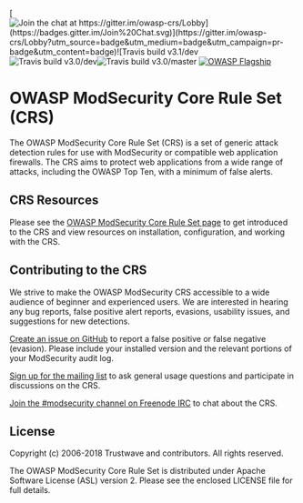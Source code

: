 [![Join the chat at https://gitter.im/owasp-crs/Lobby](https://badges.gitter.im/Join%20Chat.svg)](https://gitter.im/owasp-crs/Lobby?utm_source=badge&utm_medium=badge&utm_campaign=pr-badge&utm_content=badge)![Travis build v3.1/dev](https://badges.herokuapp.com/travis/SpiderLabs/owasp-modsecurity-crs?branch=v3.1/dev&label=CRS%20v3.1/dev)![Travis build v3.0/dev](https://badges.herokuapp.com/travis/SpiderLabs/owasp-modsecurity-crs?branch=v3.0/dev&label=CRS%20v3.0/dev)![Travis build v3.0/master](https://badges.herokuapp.com/travis/SpiderLabs/owasp-modsecurity-crs?branch=v3.0/master&label=CRS%20v3.0/master)
[![OWASP Flagship](https://img.shields.io/badge/owasp-flagship%20project-38a047.svg)](https://www.owasp.org/index.php/OWASP_Project_Inventory#tab=Flagship_Projects)

# OWASP ModSecurity Core Rule Set (CRS)

The OWASP ModSecurity Core Rule Set (CRS) is a set of generic attack detection rules for use with ModSecurity or compatible web application firewalls. The CRS aims to protect web applications from a wide range of attacks, including the OWASP Top Ten, with a minimum of false alerts.

## CRS Resources

Please see the [OWASP ModSecurity Core Rule Set page](https://modsecurity.org/crs/) to get introduced to the CRS and view resources on installation, configuration, and working with the CRS.

## Contributing to the CRS

We strive to make the OWASP ModSecurity CRS accessible to a wide audience of beginner and experienced users. We are interested in hearing any bug reports, false positive alert reports, evasions, usability issues, and suggestions for new detections.

[Create an issue on GitHub](https://github.com/SpiderLabs/owasp-modsecurity-crs/issues) to report a false positive or false negative (evasion). Please include your installed version and the relevant portions of your ModSecurity audit log.

[Sign up for the mailing list](https://lists.owasp.org/mailman/listinfo/owasp-modsecurity-core-rule-set) to ask general usage questions and participate in discussions on the CRS.

[Join the #modsecurity channel on Freenode IRC](https://webchat.freenode.net/?channels=%23modsecurity) to chat about the CRS.

## License

Copyright (c) 2006-2018 Trustwave and contributors. All rights reserved.

The OWASP ModSecurity Core Rule Set is distributed under Apache Software License (ASL) version 2. Please see the enclosed LICENSE file for full details.

